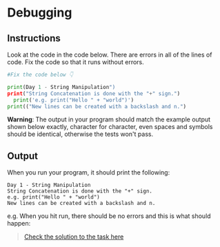 # Debugging

## Instructions

Look at the code in the code below. There are errors in all of the lines of code. Fix the code so that it runs without errors.

```python
#Fix the code below 👇

print(Day 1 - String Manipulation")
print("String Concatenation is done with the "+" sign.")
  print('e.g. print("Hello " + "world")')
print(("New lines can be created with a backslash and n.")
```

**Warning**: The output in your program should match the example output shown below exactly, character for character, even spaces and symbols should be identical, otherwise the tests won't pass.

## Output

When you run your program, it should print the following:

```
Day 1 - String Manipulation
String Concatenation is done with the "+" sign.
e.g. print("Hello " + "world")
New lines can be created with a backslash and n.
```

e.g. When you hit run, there should be no errors and this is what should happen:

> [Check the solution to the task here](./03_debugging-practice.py)
